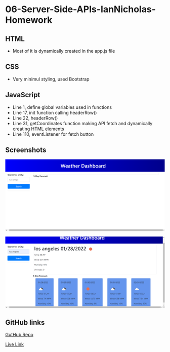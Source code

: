 # 06-Server-Side-APIs-IanNicholas-Homework

## HTML

* Most of it is dynamically created in the app.js file

## CSS 

* Very minimul styling, used Bootstrap

## JavaScript

* Line 1, define global variables used in functions
* Line 17, init function calling headerRow()
* Line 22, headerRow()
* Line 31, getCoordinates function making API fetch and dynamically creating HTML elements
* Line 110, eventListener for fetch button

## Screenshots

![Initial page load](./Assets/weatherload.PNG)

![After fetch](./Assets/fetch.PNG)

## GitHub links 

[GutHub Repo](https://github.com/iannicholas/06-Server-Side-APIs-IanNicholas-Homework)

[Live Link](https://iannicholas.github.io/06-Server-Side-APIs-IanNicholas-Homework/)
